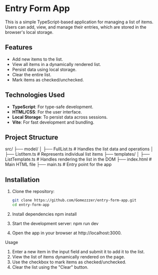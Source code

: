 # Entry Form App

This is a simple TypeScript-based application for managing a list of items. Users can add, view, and manage their entries, which are stored in the browser's local storage.

## Features

- Add new items to the list.
- View all items in a dynamically rendered list.
- Persist data using local storage.
- Clear the entire list.
- Mark items as checked/unchecked.

## Technologies Used

- **TypeScript**: For type-safe development.
- **HTML/CSS**: For the user interface.
- **Local Storage**: To persist data across sessions.
- **Vite**: For fast development and bundling.

## Project Structure
src/ ├── model/ │ ├── FullList.ts # Handles the list data and operations │ ├── ListItem.ts # Represents individual list items ├── templates/ │ ├── ListTemplate.ts # Handles rendering the list in the DOM ├── index.html # Main HTML file ├── main.ts # Entry point for the app


## Installation

1. Clone the repository:
   ```bash
   git clone https://github.com/Gomezzzer/entry-form-app.git
   cd entry-form-app

2. Install dependencies
   npm install

3. Start the development server:
   npm run dev

4. Open the app in your browser at http://localhost:3000.

Usage
1. Enter a new item in the input field and submit it to add it to the list.
2. View the list of items dynamically rendered on the page.
3. Use the checkbox to mark items as checked/unchecked.
4. Clear the list using the "Clear" button.
